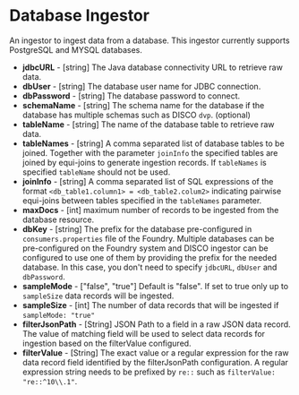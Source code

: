 # Database Ingestor

An ingestor to ingest data from a database. This ingestor currently supports PostgreSQL and MYSQL databases.

* **jdbcURL** - \[string\] The Java database connectivity URL to retrieve raw data.
* **dbUser** - \[string\] The database user name for JDBC connection.
* **dbPassword** - \[string\] The database password to connect.
* **schemaName** - \[string\] The schema name for the database if the database has multiple schemas such as DISCO `dvp`. \(optional\)
* **tableName** - \[string\] The name of the database table to retrieve raw data.
* **tableNames** - \[string\] A comma separated list of database tables to be joined. Together with the parameter `joinInfo` the specified tables are joined by equi-joins to generate ingestion records. If `tableNames` is specified `tableName` should not be used.
* **joinInfo** - \[string\] A comma separated list of  SQL expressions of the format `<db_table1.column1> = <db_table2.colum2>` indicating pairwise equi-joins between tables specified in the `tableNames` parameter.
* **maxDocs** - \[int\] maximum number of records to be ingested from the database resource.
* **dbKey** - \[string\] The prefix for the database pre-configured in `consumers.properties` file of the Foundry. Multiple databases can be pre-configured on the Foundry system and DISCO ingestor can be configured to use one of them by providing the prefix for the needed database. In this case, you don't need to specify `jdbcURL`, `dbUser` and `dbPassword`.
* **sampleMode** - \["false", "true"\] Default is "false". If set to true only up to `sampleSize` data records will be ingested.
* **sampleSize** - \[int\] The number of data records that will be ingested if `sampleMode: "true"`
* **filterJsonPath** - \[String\] JSON Path to a field in a raw JSON data record. The value of matching field will be used to select data records for ingestion based on the filterValue configured.
* **filterValue** - \[String\] The exact value or a regular expression for the raw data record field identified by the filterJsonPath configuration. A regular expression string needs to be prefixed by `re::` such as `filterValue: "re::^10\\.1"`.

